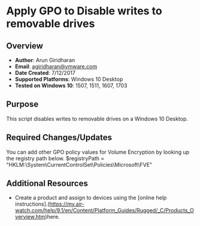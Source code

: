 # Apply GPO to Disable writes to removable drives

## Overview
- **Author**: Arun Giridharan
- **Email**: agiridharan@vmware.com
- **Date Created**: 7/12/2017
- **Supported Platforms**: Windows 10 Desktop
- **Tested on Windows 10**: 1507, 1511, 1607, 1703

## Purpose 
This script disables writes to removable drives on a Windows 10 Desktop.

## Required Changes/Updates
You can add other GPO policy values for Volume Encryption by looking up the registry path below.
$registryPath = "HKLM:\System\CurrentControlSet\Policies\Microsoft\FVE"

## Additional Resources
* Create a product and assign to devices using the [online help instructions].(https://my.air-watch.com/help/9.1/en/Content/Platform_Guides/Rugged/_C/Products_Overview.htm)here.